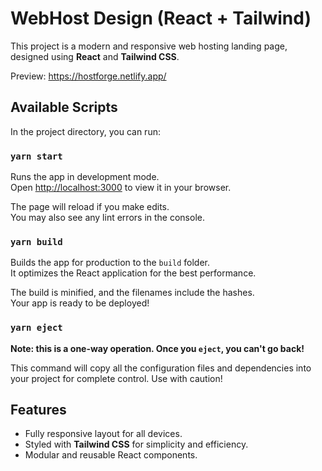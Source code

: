 # WebHost Design (React + Tailwind)

This project is a modern and responsive web hosting landing page, designed using **React** and **Tailwind CSS**.

Preview: https://hostforge.netlify.app/

## Available Scripts

In the project directory, you can run:

### `yarn start`

Runs the app in development mode.  
Open [http://localhost:3000](http://localhost:3000) to view it in your browser.

The page will reload if you make edits.  
You may also see any lint errors in the console.

### `yarn build`

Builds the app for production to the `build` folder.  
It optimizes the React application for the best performance.

The build is minified, and the filenames include the hashes.  
Your app is ready to be deployed!

### `yarn eject`

**Note: this is a one-way operation. Once you `eject`, you can't go back!**

This command will copy all the configuration files and dependencies into your project for complete control. Use with caution!

## Features

- Fully responsive layout for all devices.
- Styled with **Tailwind CSS** for simplicity and efficiency.
- Modular and reusable React components.


